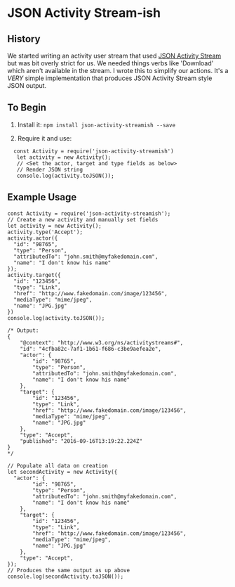 # JSON Activity Stream-ish

## History ##

We started writing an activity user stream that used [JSON Activity Stream](http://activitystrea.ms) but was  bit overly strict for us.  We needed things verbs like 'Download' which aren't available in the stream.  I wrote this to simplify our actions.  It's a *VERY* simple implementation that produces JSON Activity Stream style JSON output.

## To Begin ##

1.  Install it:
  `npm install json-activity-streamish --save`

2.  Require it and use:
```
  const Activity = require('json-activity-streamish')
   let activity = new Activity();
   // <Set the actor, target and type fields as below>
   // Render JSON string
   console.log(activity.toJSON());
```

## Example Usage ##

```
const Activity = require('json-activity-streamish');
// Create a new activity and manually set fields
let activity = new Activity();
activity.type('Accept');
activity.actor({
  "id": "98765",
  "type": "Person",
  "attributedTo": "john.smith@myfakedomain.com",
  "name": "I don't know his name"
});
activity.target({
  "id": "123456",
  "type": "Link",
  "href": "http://www.fakedomain.com/image/123456",
  "mediaType": "mime/jpeg",
  "name": "JPG.jpg"
})
console.log(activity.toJSON());

/* Output:
{
	"@context": "http://www.w3.org/ns/activitystreams#",
	"id": "4cfba82c-7af1-1b61-f686-c3be9aefea2e",
	"actor": {
		"id": "98765",
		"type": "Person",
		"attributedTo": "john.smith@myfakedomain.com",
		"name": "I don't know his name"
	},
	"target": {
		"id": "123456",
		"type": "Link",
		"href": "http://www.fakedomain.com/image/123456",
		"mediaType": "mime/jpeg",
		"name": "JPG.jpg"
	},
	"type": "Accept",
	"published": "2016-09-16T13:19:22.224Z"
}
*/

// Populate all data on creation
let secondActivity = new Activity({
  "actor": {
		"id": "98765",
		"type": "Person",
		"attributedTo": "john.smith@myfakedomain.com",
		"name": "I don't know his name"
	},
	"target": {
		"id": "123456",
		"type": "Link",
		"href": "http://www.fakedomain.com/image/123456",
		"mediaType": "mime/jpeg",
		"name": "JPG.jpg"
	},
	"type": "Accept",  
});
// Produces the same output as up above
console.log(secondActivity.toJSON());

```

